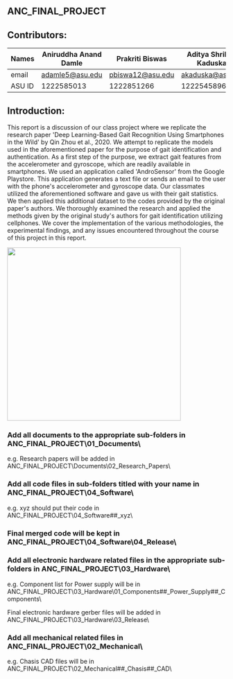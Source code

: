 ## ANC_FINAL_PROJECT

## Contributors:
| Names | Aniruddha Anand Damle | Prakriti Biswas | Aditya Shrikant Kaduskar |
|-------|-----------------------|-----------------|--------------------------|
| email | adamle5@asu.edu       | pbiswa12@asu.edu| akaduska@asu.edu         |
| ASU ID| 1222585013            | 1222851266      | 1222545896               |

## Introduction:
This report is a discussion of our class project where we replicate the research paper 'Deep Learning-Based Gait Recognition
Using Smartphones in the Wild' by Qin Zhou et al., 2020. We attempt to replicate the models used in the aforementioned paper for the purpose of gait identification and authentication. As a first step of the purpose, we extract gait features from the accelerometer and gyroscope, which are readily available in smartphones. We used an application called 'AndroSensor' from the Google Playstore. This application generates a text file or sends an email to the user with the phone's accelerometer and gyroscope data. Our classmates utilized the aforementioned software and gave us with their gait statistics. We then applied this additional dataset to the codes provided by the original paper's authors. We thoroughly examined the research and applied the methods given by the original study's authors for gait identification utilizing cellphones. We cover the implementation of the various methodologies, the experimental findings, and any issues encountered throughout the course of this project in this report.

<img src="https://media.giphy.com/media/Ejl1GWbk00HtkxH40h/giphy.gif" width="400"/>

### Add all documents to the appropriate sub-folders in ANC_FINAL_PROJECT\01_Documents\
e.g. Research papers will be added in ANC_FINAL_PROJECT\Documents\02_Research_Papers\

### Add all code files in sub-folders titled with your name in ANC_FINAL_PROJECT\04_Software\
e.g. xyz should put their code in ANC_FINAL_PROJECT\04_Software\##_xyz\

### Final merged code will be kept in ANC_FINAL_PROJECT\04_Software\04_Release\

### Add all electronic hardware related files in the appropriate sub-folders in ANC_FINAL_PROJECT\03_Hardware\
e.g. Component list for Power supply will be in ANC_FINAL_PROJECT\03_Hardware\01_Components\##_Power_Supply\##_Components\

Final electronic hardware gerber files will be added in ANC_FINAL_PROJECT\03_Hardware\03_Release\

### Add all mechanical related files in ANC_FINAL_PROJECT\02_Mechanical\
e.g. Chasis CAD files will be in ANC_FINAL_PROJECT\02_Mechanical\##_Chasis\##_CAD\
